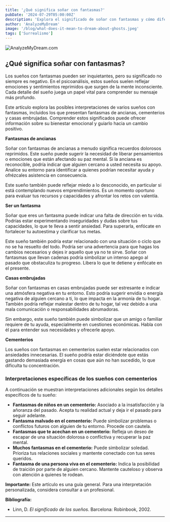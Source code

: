 ```yaml
---
title: '¿Qué significa soñar con fantasmas?'
pubDate: '2024-07-29T05:00:00Z'
description: 'Explora el significado de soñar con fantasmas y cómo diferentes escenarios pueden reflejar aspectos de tus emociones y preocupaciones.'
author: 'AnalyzeMyDream'
image: '/blog/what-does-it-mean-to-dream-about-ghosts.jpeg'
tags: ['Surrealismo']
---
```


![AnalyzeMyDream.com](/blog/what-does-it-mean-to-dream-about-ghosts.jpeg)

## ¿Qué significa soñar con fantasmas?

Los sueños con fantasmas pueden ser inquietantes, pero su significado no siempre es negativo. En el psicoanálisis, estos sueños suelen reflejar emociones y sentimientos reprimidos que surgen de la mente inconsciente. Cada detalle del sueño juega un papel vital para comprender su mensaje más profundo.

Este artículo explora las posibles interpretaciones de varios sueños con fantasmas, incluidos los que presentan fantasmas de ancianas, cementerios y casas embrujadas. Comprender estos significados puede ofrecer información sobre su bienestar emocional y guiarlo hacia un cambio positivo.

**Fantasmas de ancianas**

Soñar con fantasmas de ancianas a menudo significa recuerdos dolorosos reprimidos. Este sueño puede sugerir la necesidad de liberar pensamientos o emociones que están afectando su paz mental. Si la anciana es reconocible, podría indicar que alguien cercano a usted necesita su apoyo. Analice su entorno para identificar a quienes podrían necesitar ayuda y ofrézcales asistencia en consecuencia.

Este sueño también puede reflejar miedo a lo desconocido, en particular si está contemplando nuevos emprendimientos. Es un momento oportuno para evaluar tus recursos y capacidades y afrontar los retos con valentía.

**Ser un fantasma**

Soñar que eres un fantasma puede indicar una falta de dirección en tu vida. Podrías estar experimentando inseguridades y dudas sobre tus capacidades, lo que te lleva a sentir ansiedad. Para superarla, enfócate en fortalecer tu autoestima y clarificar tus metas.

Este sueño también podría estar relacionado con una situación o ciclo que no se ha resuelto del todo. Podría ser una advertencia para que hagas los cambios necesarios y dejes ir aquello que ya no te sirve. Soñar con fantasmas que llevan cadenas podría simbolizar un intenso apego al pasado que obstaculiza tu progreso. Libera lo que te detiene y enfócate en el presente.

**Casas embrujadas**

Soñar con fantasmas en casas embrujadas puede ser estresante e indicar una atmósfera negativa en tu entorno. Esto podría sugerir envidia o energía negativa de alguien cercano a ti, lo que impacta en la armonía de tu hogar. También podría reflejar malestar dentro de tu hogar, tal vez debido a una mala comunicación o responsabilidades abrumadoras.

Sin embargo, este sueño también puede simbolizar que un amigo o familiar requiere de tu ayuda, especialmente en cuestiones económicas. Habla con él para entender sus necesidades y ofrecerle apoyo.

**Cementerios**

Los sueños con fantasmas en cementerios suelen estar relacionados con ansiedades innecesarias. El sueño podría estar diciéndote que estás gastando demasiada energía en cosas que aún no han sucedido, lo que dificulta tu concentración.

### Interpretaciones específicas de los sueños con cementerios

A continuación se muestran interpretaciones adicionales según los detalles específicos de tu sueño:

- **Fantasmas de niños en un cementerio:** Asociado a la insatisfacción y la añoranza del pasado. Acepta tu realidad actual y deja ir el pasado para seguir adelante.
- **Fantasma malvado en el cementerio:** Puede simbolizar problemas o conflictos futuros con alguien de tu entorno. Procede con cautela.
- **Fantasmas que te acechan en un cementerio:** Refleja un deseo de escapar de una situación dolorosa o conflictiva y recuperar la paz mental.
- **Muchos fantasmas en el cementerio:** Puede simbolizar soledad. Prioriza tus relaciones sociales y mantente conectado con tus seres queridos.
- **Fantasma de una persona viva en el cementerio:** Indica la posibilidad de traición por parte de alguien cercano. Mantente cauteloso y observa con atención a quienes te rodean.

**Importante:** Este artículo es una guía general. Para una interpretación personalizada, considera consultar a un profesional.

**Bibliografía:**

* Linn, D. *El significado de los sueños*. Barcelona: Robinbook, 2002.

---